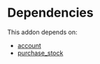 # Dependencies

This addon depends on:

- [account](https://github.com/bringout/oca-ocb-accounting)
- [purchase_stock](https://github.com/bringout/oca-ocb-warehouse)
